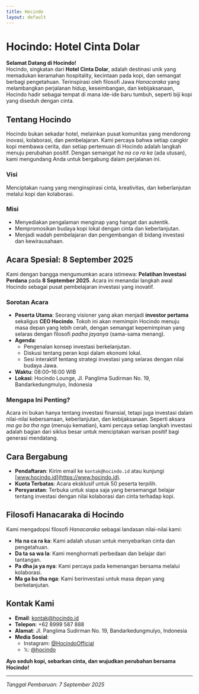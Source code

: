 ```yaml
---
title: Hocindo
layout: default
---
```


# Hocindo: Hotel Cinta Dolar

**Selamat Datang di Hocindo!**  
Hocindo, singkatan dari **Hotel Cinta Dolar**, adalah destinasi unik yang memadukan keramahan hospitality, kecintaan pada kopi, dan semangat berbagi pengetahuan. Terinspirasi oleh filosofi Jawa *Hanacaraka* yang melambangkan perjalanan hidup, keseimbangan, dan kebijaksanaan, Hocindo hadir sebagai tempat di mana ide-ide baru tumbuh, seperti biji kopi yang diseduh dengan cinta.

## Tentang Hocindo
Hocindo bukan sekadar hotel, melainkan pusat komunitas yang mendorong inovasi, kolaborasi, dan pembelajaran. Kami percaya bahwa setiap cangkir kopi membawa cerita, dan setiap pertemuan di Hocindo adalah langkah menuju perubahan positif. Dengan semangat *ha na ca ra ka* (ada utusan), kami mengundang Anda untuk bergabung dalam perjalanan ini.

### Visi
Menciptakan ruang yang menginspirasi cinta, kreativitas, dan keberlanjutan melalui kopi dan kolaborasi.

### Misi
- Menyediakan pengalaman menginap yang hangat dan autentik.
- Mempromosikan budaya kopi lokal dengan cinta dan keberlanjutan.
- Menjadi wadah pembelajaran dan pengembangan di bidang investasi dan kewirausahaan.

## Acara Spesial: 8 September 2025
Kami dengan bangga mengumumkan acara istimewa: **Pelatihan Investasi Perdana** pada **8 September 2025**. Acara ini menandai langkah awal Hocindo sebagai pusat pembelajaran investasi yang inovatif.

### Sorotan Acara
- **Peserta Utama**: Seorang visioner yang akan menjadi **investor pertama** sekaligus **CEO Hocindo**. Tokoh ini akan memimpin Hocindo menuju masa depan yang lebih cerah, dengan semangat kepemimpinan yang selaras dengan filosofi *padha jayanya* (sama-sama menang).
- **Agenda**:
  - Pengenalan konsep investasi berkelanjutan.
  - Diskusi tentang peran kopi dalam ekonomi lokal.
  - Sesi interaktif tentang strategi investasi yang selaras dengan nilai budaya Jawa.
- **Waktu**: 08:00–16:00 WIB
- **Lokasi**: Hocindo Lounge, Jl. Panglima Sudirman No. 19, Bandarkedungmulyo, Indonesia

### Mengapa Ini Penting?
Acara ini bukan hanya tentang investasi finansial, tetapi juga investasi dalam nilai-nilai kebersamaan, keberlanjutan, dan kebijaksanaan. Seperti aksara *ma ga ba tha nga* (menuju kematian), kami percaya setiap langkah investasi adalah bagian dari siklus besar untuk menciptakan warisan positif bagi generasi mendatang.

## Cara Bergabung
- **Pendaftaran**: Kirim email ke `kontak@hocindo.id` atau kunjungi [www.hocindo.id](https://www.hocindo.id).
- **Kuota Terbatas**: Acara eksklusif untuk 50 peserta terpilih.
- **Persyaratan**: Terbuka untuk siapa saja yang bersemangat belajar tentang investasi dengan nilai kolaborasi dan cinta terhadap kopi.

## Filosofi Hanacaraka di Hocindo
Kami mengadopsi filosofi *Hanacaraka* sebagai landasan nilai-nilai kami:
- **Ha na ca ra ka**: Kami adalah utusan untuk menyebarkan cinta dan pengetahuan.
- **Da ta sa wa la**: Kami menghormati perbedaan dan belajar dari tantangan.
- **Pa dha ja ya nya**: Kami percaya pada kemenangan bersama melalui kolaborasi.
- **Ma ga ba tha nga**: Kami berinvestasi untuk masa depan yang berkelanjutan.

## Kontak Kami
- **Email**: kontak@hocindo.id
- **Telepon**: +62 8999 587 888
- **Alamat**: Jl. Panglima Sudirman No. 19, Bandarkedungmulyo, Indonesia
- **Media Sosial**:
  - Instagram: [@HocindoOfficial](https://instagram.com/hocindofficial)
  - 𝕏: [@hocindo](https://x.com/hocindo)

**Ayo seduh kopi, sebarkan cinta, dan wujudkan perubahan bersama Hocindo!**

---

*Tanggal Pembaruan: 7 September 2025*
